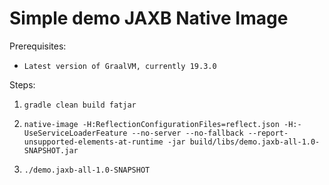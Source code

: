 # Simple demo JAXB Native Image

Prerequisites:
* `Latest version of GraalVM, currently 19.3.0`

Steps:

1. `gradle clean build fatjar`

2. `native-image -H:ReflectionConfigurationFiles=reflect.json -H:-UseServiceLoaderFeature --no-server --no-fallback --report-unsupported-elements-at-runtime -jar build/libs/demo.jaxb-all-1.0-SNAPSHOT.jar`

3. `./demo.jaxb-all-1.0-SNAPSHOT`